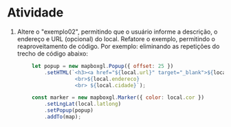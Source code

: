 # Atividade

1) Altere o "exemplo02", permitindo que o usuário informe a descrição, o endereço e URL (opcional) do local. Refatore o exemplo, permitindo o reaproveitamento de código. Por exemplo: eliminando as repetições do trecho de código abaixo:

```js
        let popup = new mapboxgl.Popup({ offset: 25 })
            .setHTML(`<h3><a href="${local.url}" target="_blank">${local.descricao}</a></h3>
                      <br>${local.endereco} 
                      <br> ${local.cidade}`);

        const marker = new mapboxgl.Marker({ color: local.cor })
            .setLngLat(local.latlong)
            .setPopup(popup)
            .addTo(map);

```